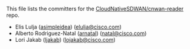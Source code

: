 This file lists the committers for the [CloudNativeSDWAN/cnwan-reader](https://github.com/CloudNativeSDWAN/cnwan-reader) repo.

* Elis Lulja ([asimpleidea](https://github.com/asimpleidea)) ([elulja@cisco.com](mailto:elulja@cisco.com))
* Alberto Rodriguez-Natal ([arnatal](https://github.com/arnatal)) ([natal@cisco.com](mailto:natal@cisco.com))
* Lori Jakab ([ljakab](https://github.com/ljakab)) ([lojakab@cisco.com](mailto:lojakab@cisco.com))
